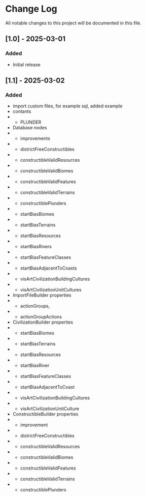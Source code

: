 # Change Log
All notable changes to this project will be documented in this file.

## [1.0] - 2025-03-01

### Added

- Initial release

## [1.1] - 2025-03-02

### Added

- import custom files, for example sql, added example
- contants
- - PLUNDER
- Database nodes
- - improvements
- - districtFreeConstructibles
- - constructibleValidResources
- - constructibleValidBiomes
- - constructibleValidFeatures
- - constructibleValidTerrains
- - constructiblePlunders
- - startBiasBiomes
- - startBiasTerrains
- - startBiasResources
- - startBiasRivers
- - startBiasFeatureClasses
- - startBiasAdjacentToCoasts
- - visArtCivilizationBuildingCultures
- - visArtCivilizationUnitCultures
- ImportFileBuilder properties
- - actionGroups,
- - actionGroupActions
- CivilizationBuilder properties
- - startBiasBiomes
- - startBiasTerrains
- - startBiasResources
- - startBiasRiver
- - startBiasFeatureClasses
- - startBiasAdjacentToCoast
- - visArtCivilizationBuildingCultures
- - visArtCivilizationUnitCulture
- ConstructibleBuilder properties
- - improvement
- - districtFreeConstructibles
- - constructibleValidResources
- - constructibleValidBiomes
- - constructibleValidFeatures
- - constructibleValidTerrains
- - constructiblePlunders



